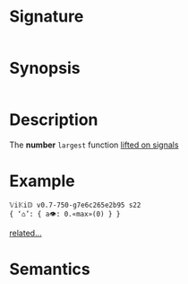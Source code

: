 # Signature
```vikid-signature
```

# Synopsis
```vikid-synopsis
```

# Description
The __number__ `largest` function [lifted on signals](/refman/concepts/pure_functions)

# Example
```vikid-script
𝕍i𝕂i𝔻 v0.7-750-g7e6c265e2b95 s22
{ ‘⌂’: { a👁: 0.«max»(0) } }
```


[related...](number)

# Semantics